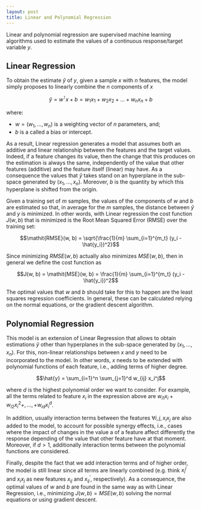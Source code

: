 ```yaml
---
layout: post
title: Linear and Polynomial Regression
---
```


Linear and polynomial regression are supervised machine learning algorithms used to estimate the values of a continuous response/target variable $y$.

## Linear Regression

To obtain the estimate $\hat{y}$ of $y$, given a sample $x$ with $n$ features, the model simply proposes to linearly combine the $n$ components of $x$

$$\hat{y} = w^\intercal x + b = w_1 x_1 + w_2 x_2 + \ldots + w_n x_n + b$$

where:

 - $w = (w_1, \ldots, w_n)$ is a weighting vector of $n$ parameters, and;
 - $b$ is a called a bias or intercept.

As a result, Linear regression generates a model that assumes both an additive and linear relationship between the features and the target values. 
Indeed, if a feature changes its value, then the change that this produces on the estimation is always the same, independently of the value that other features (additive) and the feature itself (linear) may have. 
As a consequence the values that $\hat{y}$ takes stand on an hyperplane in the sub-space generated by $(x_1, \ldots, x_n)$. Moreover, $b$ is the quantity by which this hyperplane is shifted from the origin. 

Given a training set of $m$ samples, the values of the components of $w$ and $b$ are estimated so that, in average for the $m$ samples, the distance between $\hat{y}$ and $y$ is minimized. 
In other words, with Linear regression the cost function $J(w, b)$ that is minimized is the Root Mean Squared Error (RMSE) over the training set:

$$\mathit{RMSE}(w, b) = \sqrt{\frac{1}{m} \sum_{i=1}^{m_t} (y_i - \hat{y_i})^2}$$

Since minimizing $\mathit{RMSE}(w, b)$ actually also minimizes $\mathit{MSE}(w, b)$, then in general we define the cost function as

$$J(w, b) = \mathit{MSE}(w, b) = \frac{1}{m} \sum_{i=1}^{m_t} (y_i - \hat{y_i})^2$$

The optimal values that $w$ and $b$ should take for this to happen are the least squares regression coefficients. In general, these can be calculated relying on the normal equations, or the gradient descent algorithm.

## Polynomial Regression 

This model is an extension of Linear Regression that allows to obtain estimations $\hat{y}$ other than hyperplanes in the sub-space generated by $(x_1, \ldots, x_n)$. For this, non-linear relationships between $x$ and $y$ need to be incorporated to the model. In other words, $x$ needs to be extended with polynomial functions of each feature, i.e., adding terms of higher degree.

$$\hat{y} = \sum_{i=1}^n \sum_{j=1}^d w_{ij} x_i^j$$

where $d$ is the highest polynomial order we want to consider. For example, all the terms related to feature $x_i$ in the expression above are $w_{i1} x_i + w_{i2} x_i^2 +, \ldots, + w_{id} x_i^d$. 

In addition, usually interaction terms between the features $\forall i, j, \, x_i x_j$ are also added to the model, to account for possible synergy effects, i.e., cases where the impact of changes in the value a of a feature affect differently the response depending of the value that other feature have at that moment. Moreover, if $d>1$, additionally interaction terms between the polynomial functions are considered.

Finally, despite the fact that we add interaction terms and of higher order, the model is still linear since all terms are linearly combined (e.g. think $x_i^j$ and $x_i x_j$ as new features $x_{ij}$ and $x_{ij}^\prime$, respectively).
As a consequence, the optimal values of $w$ and $b$ are found in the same way as with Linear Regression, i.e., minimizing $J(w, b) = \mathit{MSE}(w, b)$ solving the normal equations or using gradient descent.